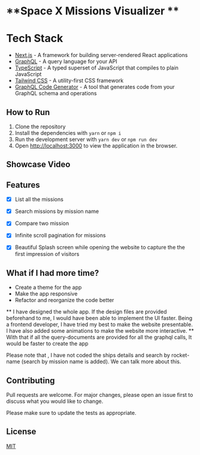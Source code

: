 # **Space X Missions Visualizer **


# Tech Stack

- [Next.js](https://nextjs.org/) - A framework for building server-rendered React applications
- [GraphQL](https://graphql.org/) - A query language for your API
- [TypeScript](https://www.typescriptlang.org/) - A typed superset of JavaScript that compiles to plain JavaScript
- [Tailwind CSS](https://tailwindcss.com/) - A utility-first CSS framework
- [GraphQL Code Generator](https://graphql-code-generator.com/) - A tool that generates code from your GraphQL schema and operations

## How to Run

1. Clone the repository
2. Install the dependencies with `yarn` or `npm i`
3. Run the development server with `yarn dev` or `npm run dev`
4. Open [http://localhost:3000](http://localhost:3000) to view the application in the browser.

## Showcase Video



## Features

- [x] List all the missions
- [x] Search missions by mission name
- [x] Compare two mission
- [x] Infinite scroll pagination for missions
- [x] Beautiful Splash screen while opening the website to capture the the first impression of visitors


## What if I had more time? 

- Create a theme for the app
- Make the app responsive
- Refactor and reorganize the code better

** I have designed the whole app. If the design files are provided beforehand to me, I would have been able to implement the UI faster. Being a frontend developer, I have tried my best to make
the website presentable. I have also added some animations to make the website more interactive.
** With that if all the query-documents are provided for all the graphql calls, It would be faster to create the app

Please note that , I have not coded the ships details and search by rocket-name (search by mission name is added). We can talk more about this.

## Contributing

Pull requests are welcome. For major changes, please open an issue first to discuss what you would like to change.

Please make sure to update the tests as appropriate.

## License

[MIT](https://choosealicense.com/licenses/mit/)
